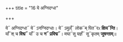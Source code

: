 +++
title = "16 ये अग्निदग्धा"

+++

ये᳓ अग्निदग्धा᳓ ये᳓ ऽनग्निदग्धाः। ये᳓ ऽमुल्ँ᳓ लोक᳓म् पित᳓रᳵ **क्षिय᳓न्ति**।  
याँ᳓श् च **विद्म᳓** याँ᳓ उ च **न᳓ प्रविद्म᳓**। मघा᳓सु यज्ञँ᳓ सु᳓कृतम् **जुषन्ताम्**॥  
